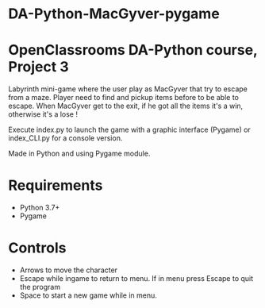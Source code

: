 # DA-Python-MacGyver-pygame

# OpenClassrooms DA-Python course, Project 3

Labyrinth mini-game where the user play as MacGyver that try to escape from a maze.
Player need to find and pickup items before to be able to escape.
When MacGyver get to the exit, if he got all the items it's a win, otherwise it's a lose !

Execute index.py to launch the game with a graphic interface (Pygame) or index_CLI.py for a console version.

Made in Python and using Pygame module.

# Requirements
  - Python 3.7+
  - Pygame

# Controls
  - Arrows to move the character
  - Escape while ingame to return to menu. If in menu press Escape to quit the program
  - Space to start a new game while in menu.
